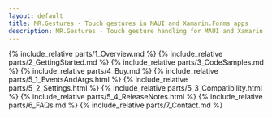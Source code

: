 ```yaml
---
layout: default
title: MR.Gestures - Touch gestures in MAUI and Xamarin.Forms apps
description: MR.Gestures - Touch gesture handling for MAUI and Xamarin.Forms apps
---
```


{% include_relative parts/1_Overview.md %}
{% include_relative parts/2_GettingStarted.md %}
{% include_relative parts/3_CodeSamples.md %}
{% include_relative parts/4_Buy.md %}
{% include_relative parts/5_1_EventsAndArgs.html %}
{% include_relative parts/5_2_Settings.html %}
{% include_relative parts/5_3_Compatibility.html %}
{% include_relative parts/5_4_ReleaseNotes.html %}
{% include_relative parts/6_FAQs.md %}
{% include_relative parts/7_Contact.md %}
